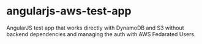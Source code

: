 angularjs-aws-test-app
======================

AngularJS test app that works directly with DynamoDB and S3 without backend dependencies and managing the auth with AWS Fedarated Users.
